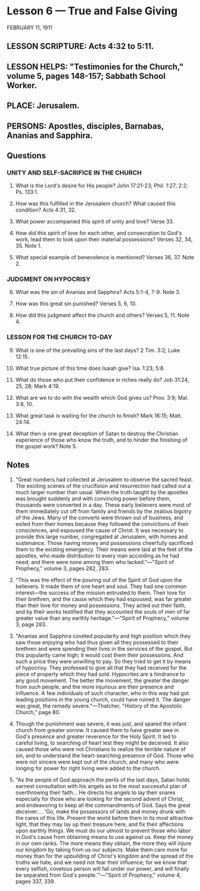 # Lesson 6 — True and False Giving

FEBRUARY 11, 1911

## LESSON SCRIPTURE: Acts 4:32 to 5:11.

## LESSON HELPS: "Testimonies for the Church," volume 5, pages 148-157; Sabbath School Worker.

## PLACE: Jerusalem.

## PERSONS: Apostles, disciples, Barnabas, Ananias and Sapphira.

## Questions

### UNITY AND SELF-SACRIFICE IN THE CHURCH

1. What is the Lord's desire for His people? John 17:21-23; Phil. 1:27; 2:2; Ps. 133:1.

2. How was this fulfilled in the Jerusalem church? What caused this condition? Acts 4:31, 32.

3. What power accompanied this spirit of unity and love? Verse 33.

4. How did this spirit of love for each other, and consecration to God's work, lead them to look upon their material possessions? Verses 32, 34, 35. Note 1.

5. What special example of benevolence is mentioned? Verses 36, 37. Note 2.

### JUDGMENT ON HYPOCRISY

6. What was the sin of Ananias and Sapphira? Acts 5:1-4, 7-9. Note 3.

7. How was this great sin punished? Verses 5, 6, 10.

8. How did this judgment affect the church and others? Verses 5, 11. Note 4.

### LESSON FOR THE CHURCH TO-DAY

9. What is one of the prevailing sins of the last days? 2 Tim. 3:2; Luke 12:15.

10. What true picture of this time does Isaiah give? Isa. 1:23; 5:8.

11. What do those who put their confidence in riches really do? Job 31:24, 25, 28; Mark 4:19.

12. What are we to do with the wealth which God gives us? Prov. 3:9; Mal. 3:8, 10.

13. What great task is waiting for the church to finish? Mark 16:15; Matt. 24:14.

14. What then is one great deception of Satan to destroy the Christian experience of those who know the truth, and to hinder the finishing of the gospel work? Note 5.

## Notes

1. "Great numbers had collected at Jerusalem to observe the sacred feast. The exciting scenes of the crucifixion and resurrection had called out a much larger number than usual. When the truth taught by the apostles was brought suddenly and with convincing power before them, thousands were converted in a day. These early believers were most of them immediately cut off from family and friends by the zealous bigotry of the Jews. Many of the converts were thrown out of business, and exiled from their homes because they followed the convictions of their consciences, and espoused the cause of Christ. It was necessary to provide this large number, congregated at Jerusalem, with homes and sustenance. Those having money and possessions cheerfully sacrificed them to the existing emergency. Their means were laid at the feet of the apostles, who made distribution to every man according as he had need; and there were none among them who lacked."—"Spirit of Prophecy," volume 3, pages 282, 283.

2. "This was the effect of the pouring out of the Spirit of God upon the believers. It made them of one heart and soul. They had one common interest—the success of the mission entrusted to them. Their love for their brethren, and the cause which they had espoused, was far greater than their love for money and possessions. They acted out their faith, and by their works testified that they accounted the souls of men of far greater value than any earthly heritage."—"Spirit of Prophecy," volume 3, page 283.

3. "Ananias and Sapphira coveted popularity and high position which they saw those enjoying who had thus given all they possessed to their brethren and were spending their lives in the services of the gospel. But this popularity came high; it would cost them their possessions. And such a price they were unwilling to pay. So they tried to get it by means of hypocrisy. They professed to give all that they had received for the piece of property which they had sold. Hypocrites are a hindrance to any good movement. The better the movement, the greater the danger from such people, and the more injurious are their presence and influence. A few individuals of such character, who in this way had got leading positions in the young church, could have ruined it. The danger was great, the remedy severe."—Thatcher, "History of the Apostolic Church," page 80.

4. Though the punishment was severe, it was just, and spared the infant church from greater sorrow. It caused them to have greater awe in God's presence and greater reverence for the Holy Spirit. It led to careful living, to searching of heart lest they might be deceived. It also caused those who were not Christians to realize the terrible nature of sin, and to understand the heart-searching presence of God. Those who were not sincere were kept out of the church, and many who were longing for power for right living were added to the church.

5. "As the people of God approach the perils of the last days, Satan holds earnest consultation with his angels as to the most successful plan of overthrowing their faith... He directs his angels to lay their snares especially for those who are looking for the second advent of Christ, and endeavoring to keep all the commandments of God. Says the great deceiver:... 'Go, make the possessors of lands and money drunk with the cares of this life. Present the world before them in its most attractive light, that they may lay up their treasure here, and fix their affections upon earthly things. We must do our utmost to prevent those who labor in God's cause from obtaining means to use against us. Keep the money in our own ranks. The more means they obtain, the more they will injure our kingdom by taking from us our subjects. Make them care more for money than for the upbuilding of Christ's kingdom and the spread of the truths we hate, and we need not fear their influence; for we know that every selfish, covetous person will fall under our power, and will finally be separated from God's people.'"—"Spirit of Prophecy," volume 4, pages 337, 339.